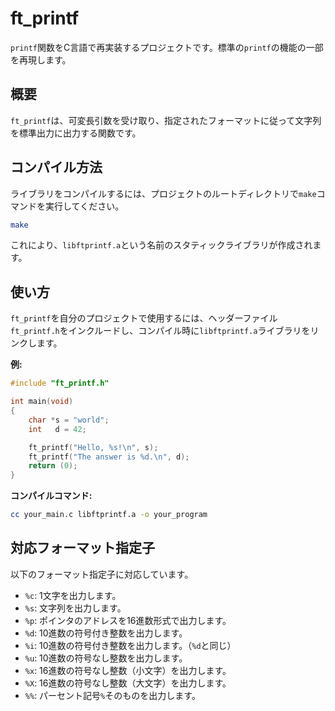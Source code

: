 # ft_printf

`printf`関数をC言語で再実装するプロジェクトです。標準の`printf`の機能の一部を再現します。

## 概要

`ft_printf`は、可変長引数を受け取り、指定されたフォーマットに従って文字列を標準出力に出力する関数です。

## コンパイル方法

ライブラリをコンパイルするには、プロジェクトのルートディレクトリで`make`コマンドを実行してください。

```bash
make
```

これにより、`libftprintf.a`という名前のスタティックライブラリが作成されます。

## 使い方

`ft_printf`を自分のプロジェクトで使用するには、ヘッダーファイル`ft_printf.h`をインクルードし、コンパイル時に`libftprintf.a`ライブラリをリンクします。

**例:**

```c
#include "ft_printf.h"

int main(void)
{
    char *s = "world";
    int   d = 42;

    ft_printf("Hello, %s!\n", s);
    ft_printf("The answer is %d.\n", d);
    return (0);
}
```

**コンパイルコマンド:**

```bash
cc your_main.c libftprintf.a -o your_program
```

## 対応フォーマット指定子

以下のフォーマット指定子に対応しています。

- `%c`: 1文字を出力します。
- `%s`: 文字列を出力します。
- `%p`: ポインタのアドレスを16進数形式で出力します。
- `%d`: 10進数の符号付き整数を出力します。
- `%i`: 10進数の符号付き整数を出力します。（`%d`と同じ）
- `%u`: 10進数の符号なし整数を出力します。
- `%x`: 16進数の符号なし整数（小文字）を出力します。
- `%X`: 16進数の符号なし整数（大文字）を出力します。
- `%%`: パーセント記号`%`そのものを出力します。

```